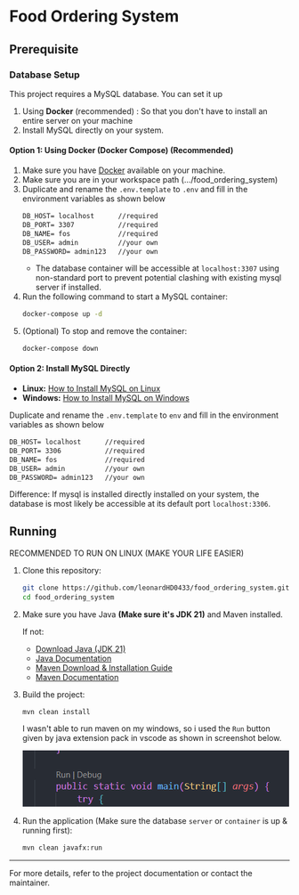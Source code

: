 # Food Ordering System

## Prerequisite

### Database Setup

This project requires a MySQL database. You can set it up

1. Using **Docker** (recommended) : So that you don't have to install an entire server on your machine
2. Install MySQL directly on your system.

#### Option 1: Using Docker (Docker Compose) (Recommended)

1. Make sure you have [Docker](https://docs.docker.com/get-docker/) available on your machine.
2. Make sure you are in your workspace path (.../food_ordering_system) 
3. Duplicate and rename the `.env.template` to `.env` and fill in the environment variables as shown below
    ```
    DB_HOST= localhost      //required
    DB_PORT= 3307           //required
    DB_NAME= fos            //required
    DB_USER= admin          //your own
    DB_PASSWORD= admin123   //your own
    ```
    - The database container will be accessible at `localhost:3307` using non-standard port to prevent potential clashing with existing mysql server if installed.
4. Run the following command to start a MySQL container:
   ```bash
   docker-compose up -d
   ```
5. (Optional) To stop and remove the container:
   ```bash
   docker-compose down
   ```

#### Option 2: Install MySQL Directly

- **Linux:** [How to Install MySQL on Linux](https://www.digitalocean.com/community/tutorials/how-to-install-mysql-on-ubuntu-20-04)
- **Windows:** [How to Install MySQL on Windows](https://dev.mysql.com/doc/mysql-installation-excerpt/8.0/en/windows-installation.html)

Duplicate and rename the `.env.template` to `env` and fill in the environment variables as shown below
```
DB_HOST= localhost      //required
DB_PORT= 3306           //required
DB_NAME= fos            //required
DB_USER= admin          //your own
DB_PASSWORD= admin123   //your own
```
Difference: If mysql is installed directly installed on your system, the database is most likely be accessible at its default port `localhost:3306`.

## Running

RECOMMENDED TO RUN ON LINUX (MAKE YOUR LIFE EASIER)

1. Clone this repository:
   ```bash
   git clone https://github.com/leonardHD0433/food_ordering_system.git
   cd food_ordering_system
   ```
2. Make sure you have Java **(Make sure it's JDK 21)** and Maven installed.

    If not:

    - [Download Java (JDK 21)](https://adoptium.net/temurin/releases/?version=21)
    - [Java Documentation](https://docs.oracle.com/en/java/javase/21/)
    - [Maven Download & Installation Guide](https://maven.apache.org/install.html)
    - [Maven Documentation](https://maven.apache.org/guides/index.html)

3. Build the project:
   ```bash
   mvn clean install
   ```
   
   I wasn't able to run maven on my windows, so  i used the `Run` button given by java extension pack in vscode as shown in screenshot below.

   ![Screenshot](readme/images/image.png)

4. Run the application (Make sure the database `server` or `container` is up & running first):
   ```bash
   mvn clean javafx:run
   ```

---

For more details, refer to the project documentation or contact the maintainer.
